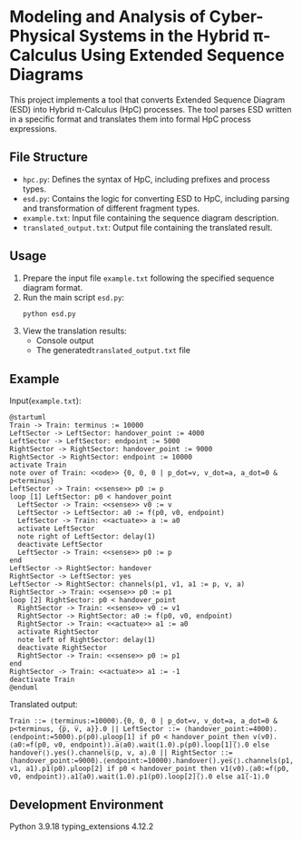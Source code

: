 # Modeling and Analysis of Cyber-Physical Systems in the Hybrid π-Calculus Using Extended Sequence Diagrams
This project implements a tool that converts Extended Sequence Diagram (ESD) into Hybrid π-Calculus (HpC) processes. The tool parses ESD written in a specific format and translates them into formal HpC process expressions.

## File Structure

- `hpc.py`: Defines the syntax of HpC, including prefixes and process types.
- `esd.py`: Contains the logic for converting ESD to HpC, including parsing and transformation of different fragment types.
- `example.txt`: Input file containing the sequence diagram description.
- `translated_output.txt`: Output file containing the translated result.

## Usage

1. Prepare the input file `example.txt` following the specified sequence diagram format.
2. Run the main script `esd.py`:
   ```bash
   python esd.py
   ```
3. View the translation results:
   - Console output
   - The generated`translated_output.txt` file

## Example

Input(`example.txt`):
```
@startuml
Train -> Train: terminus := 10000
LeftSector -> LeftSector: handover_point := 4000
LeftSector -> LeftSector: endpoint := 5000
RightSector -> RightSector: handover_point := 9000
RightSector -> RightSector: endpoint := 10000
activate Train
note over of Train: <<ode>> {0, 0, 0 | p_dot=v, v_dot=a, a_dot=0 & p<terminus}
LeftSector -> Train: <<sense>> p0 := p
loop [1] LeftSector: p0 < handover_point
  LeftSector -> Train: <<sense>> v0 := v
  LeftSector -> LeftSector: a0 := f(p0, v0, endpoint)
  LeftSector -> Train: <<actuate>> a := a0
  activate LeftSector
  note right of LeftSector: delay(1)
  deactivate LeftSector
  LeftSector -> Train: <<sense>> p0 := p
end
LeftSector -> RightSector: handover
RightSector -> LeftSector: yes
LeftSector -> RightSector: channels(p1, v1, a1 := p, v, a)
RightSector -> Train: <<sense>> p0 := p1
loop [2] RightSector: p0 < handover_point
  RightSector -> Train: <<sense>> v0 := v1
  RightSector -> RightSector: a0 := f(p0, v0, endpoint)
  RightSector -> Train: <<actuate>> a1 := a0
  activate RightSector
  note left of RightSector: delay(1)
  deactivate RightSector
  RightSector -> Train: <<sense>> p0 := p1
end
RightSector -> Train: <<actuate>> a1 := -1
deactivate Train
@enduml
```

Translated output:
```
Train ::= ⟨terminus:=10000⟩.{0, 0, 0 | p_dot=v, v_dot=a, a_dot=0 & p<terminus, {p̅, v̅, a}}.0 || LeftSector ::= ⟨handover_point:=4000⟩.⟨endpoint:=5000⟩.p(p0).μloop[1] if p0 < handover_point then v(v0).⟨a0:=f(p0, v0, endpoint)⟩.a̅⟨a0⟩.wait(1.0).p(p0).loop[1]̅⟨⟩.0 else handover̅⟨⟩.yes().channels̅⟨p, v, a⟩.0 || RightSector ::= ⟨handover_point:=9000⟩.⟨endpoint:=10000⟩.handover().yes̅⟨⟩.channels(p1, v1, a1).p1(p0).μloop[2] if p0 < handover_point then v1(v0).⟨a0:=f(p0, v0, endpoint)⟩.a1̅⟨a0⟩.wait(1.0).p1(p0).loop[2]̅⟨⟩.0 else a1̅⟨-1⟩.0
```

## Development Environment

Python 3.9.18
typing_extensions   4.12.2

